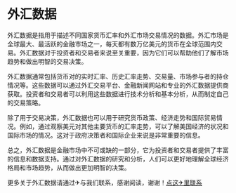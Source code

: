 # 外汇数据

外汇数据是指用于描述不同国家货币汇率和外汇市场交易情况的数据。外汇市场是全球最大、最活跃的金融市场之一，每天都有数万亿美元的货币在全球范围内交易。外汇数据对于投资者和交易者来说至关重要，因为它们可以帮助他们了解市场趋势和做出明智的交易决策。

外汇数据通常包括货币对的实时汇率、历史汇率走势、交易量、市场参与者的持仓情况等。这些数据可以通过外汇交易平台、金融新闻网站和专业的外汇数据提供商获取。投资者和交易者可以利用这些数据进行技术分析和基本分析，从而制定自己的交易策略。

除了用于交易决策，外汇数据也可以用于研究货币政策、经济走势和国际贸易情况。例如，通过观察美元对其他主要货币的汇率走势，可以了解美国经济的状况和国际市场的情况。这对于政府决策者和国际企业来说是非常重要的信息。

总之，外汇数据是金融市场中不可或缺的一部分，它为投资者和交易者提供了丰富的信息和数据支持。通过对外汇数据的研究和分析，人们可以更好地理解全球经济格局和市场趋势，从而做出更加明智的决策。

更多关于外汇数据请通过✈与我们联系，感谢阅读，谢谢！[点这✈里联系](https://sms.k02.cc)
